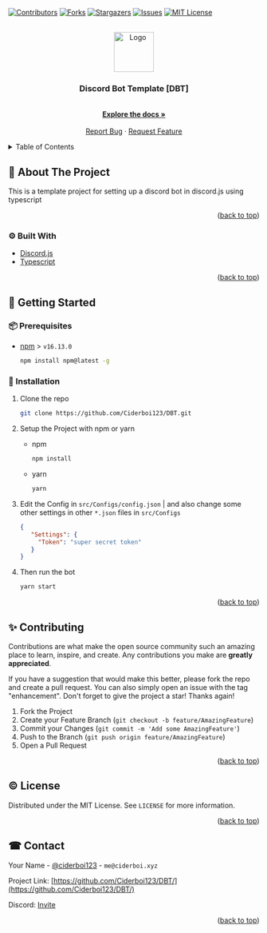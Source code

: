 <div id="top"></div>

<!-- PROJECT SHIELDS -->
<!--
*** I'm using markdown "reference style" links for readability.
*** Reference links are enclosed in brackets [ ] instead of parentheses ( ).
*** See the bottom of this document for the declaration of the reference variables
*** for contributors-url, forks-url, etc. This is an optional, concise syntax you may use.
*** https://www.markdownguide.org/basic-syntax/#reference-style-links
-->
[![Contributors][contributors-shield]][contributors-url]
[![Forks][forks-shield]][forks-url]
[![Stargazers][stars-shield]][stars-url]
[![Issues][issues-shield]][issues-url]
[![MIT License][license-shield]][license-url]

<!-- PROJECT LOGO -->
<br />
<div align="center">
  <a href="https://github.com/Ciderboi123/DBT">
    <img src="https://cdn.ciderboi.xyz/profile.png" alt="Logo" width="80" height="80">
  </a>

<h3 align="center">Discord Bot Template [DBT]</h3>

  <p align="center">
    <br />
    <a href="https://dbt.ciderboi.xyz/docs"><strong>Explore the docs »</strong></a>
    <br />
    <br />
    <a href="https://github.com/Ciderboi123/DBT/issues">Report Bug</a>
    ·
    <a href="https://github.com/Ciderboi123/DBT/issues">Request Feature</a>
  </p>
</div>



<!-- TABLE OF CONTENTS -->
<details>
  <summary>Table of Contents</summary>
  <ol>
    <li>
      <a href="#about-the-project">About The Project</a>
    </li>
    <li>
      <a href="#getting-started">Getting Started</a>
      <ul>
        <li><a href="#prerequisites">Prerequisites</a></li>
        <li><a href="#installation">Installation</a></li>
      </ul>
    </li>
    <li><a href="#contributing">Contributing</a></li>
    <li><a href="#license">License</a></li>
    <li><a href="#contact">Contact</a></li>
  </ol>
</details>

<!-- ABOUT THE PROJECT -->

## 📢 About The Project
This is a template project for setting up a discord bot in discord.js using typescript
<p align="right">(<a href="#top">back to top</a>)</p>

### ⚙ Built With
* [Discord.js](https://discord.js.org/)
* [Typescript](https://typescriptlang.org/)

<p align="right">(<a href="#top">back to top</a>)</p>



<!-- GETTING STARTED -->

## 📒 Getting Started

### 📦 Prerequisites

* [npm](https://nodejs.org) > `v16.13.0`
  ```sh
  npm install npm@latest -g
  ```

### 🔧 Installation
1. Clone the repo
   ```sh
   git clone https://github.com/Ciderboi123/DBT.git
   ```
2. Setup the Project with npm or yarn
   * npm
     ```sh
     npm install
     ```
   * yarn
     ```sh
     yarn
     ```
   

3. Edit the Config in `src/Configs/config.json` | and also change some other settings in other `*.json` files in `src/Configs`
   ```json
   {
      "Settings": {
        "Token": "super secret token"
      }
   }
   ```

4. Then run the bot
   ```sh
   yarn start
   ```

<p align="right">(<a href="#top">back to top</a>)</p>


<!-- CONTRIBUTING -->

## ✨ Contributing

Contributions are what make the open source community such an amazing place to learn, inspire, and create. Any
contributions you make are **greatly appreciated**.

If you have a suggestion that would make this better, please fork the repo and create a pull request. You can also
simply open an issue with the tag "enhancement".
Don't forget to give the project a star! Thanks again!

1. Fork the Project
2. Create your Feature Branch (`git checkout -b feature/AmazingFeature`)
3. Commit your Changes (`git commit -m 'Add some AmazingFeature'`)
4. Push to the Branch (`git push origin feature/AmazingFeature`)
5. Open a Pull Request

<p align="right">(<a href="#top">back to top</a>)</p>



<!-- LICENSE -->

## © License

Distributed under the MIT License. See `LICENSE` for more information.

<p align="right">(<a href="#top">back to top</a>)</p>



<!-- CONTACT -->

## ☎ Contact

Your Name - [@ciderboi123](https://ciderboi.xyz/twitter) - `me@ciderboi.xyz`

Project Link: [https://github.com/Ciderboi123/DBT/](https://github.com/Ciderboi123/DBT/)

Discord: [Invite](https://ciderboi.xyz/discord)

<p align="right">(<a href="#top">back to top</a>)</p>


<!-- MARKDOWN LINKS & IMAGES -->
<!-- https://www.markdownguide.org/basic-syntax/#reference-style-links -->

[contributors-shield]: https://img.shields.io/github/contributors/Ciderboi123/DBT.svg?style=for-the-badge

[contributors-url]: https://github.com/Ciderboi123/DBT/graphs/contributors

[forks-shield]: https://img.shields.io/github/forks/Ciderboi123/DBT.svg?style=for-the-badge

[forks-url]: https://github.com/Ciderboi123/DBT/network/members

[stars-shield]: https://img.shields.io/github/stars/Ciderboi123/DBT.svg?style=for-the-badge

[stars-url]: https://github.com/Ciderboi123/DBT/stargazers

[issues-shield]: https://img.shields.io/github/issues/Ciderboi123/DBT.svg?style=for-the-badge

[issues-url]: https://github.com/Ciderboi123/DBT/issues

[license-shield]: https://img.shields.io/github/license/Ciderboi123/DBT.svg?style=for-the-badge

[license-url]: https://github.com/Ciderboi123/DBT/blob/master/LICENSE.txt
